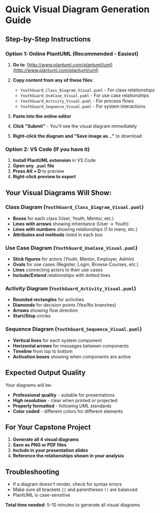 # Quick Visual Diagram Generation Guide

## Step-by-Step Instructions

### Option 1: Online PlantUML (Recommended - Easiest)

1. **Go to**: [http://www.plantuml.com/plantuml/uml](http://www.plantuml.com/plantuml/uml)

2. **Copy content from any of these files**:
   - `YouthGuard_Class_Diagram_Visual.puml` - For class relationships
   - `YouthGuard_UseCase_Visual.puml` - For use case relationships  
   - `YouthGuard_Activity_Visual.puml` - For process flows
   - `YouthGuard_Sequence_Visual.puml` - For system interactions

3. **Paste into the online editor**

4. **Click "Submit"** - You'll see the visual diagram immediately

5. **Right-click the diagram and "Save image as..."** to download

### Option 2: VS Code (If you have it)

1. **Install PlantUML extension** in VS Code
2. **Open any `.puml` file**
3. **Press Alt + D** to preview
4. **Right-click preview to export**

## Your Visual Diagrams Will Show:

### Class Diagram (`YouthGuard_Class_Diagram_Visual.puml`)
- **Boxes** for each class (User, Youth, Mentor, etc.)
- **Lines with arrows** showing inheritance (User → Youth)
- **Lines with numbers** showing relationships (1 to many, etc.)
- **Attributes and methods** listed in each box

### Use Case Diagram (`YouthGuard_UseCase_Visual.puml`) 
- **Stick figures** for actors (Youth, Mentor, Employer, Admin)
- **Ovals** for use cases (Register, Login, Browse Courses, etc.)
- **Lines** connecting actors to their use cases
- **Include/Extend** relationships with dotted lines

### Activity Diagram (`YouthGuard_Activity_Visual.puml`)
- **Rounded rectangles** for activities 
- **Diamonds** for decision points (Yes/No branches)
- **Arrows** showing flow direction
- **Start/Stop** circles

### Sequence Diagram (`YouthGuard_Sequence_Visual.puml`)
- **Vertical lines** for each system component
- **Horizontal arrows** for messages between components
- **Timeline** from top to bottom
- **Activation boxes** showing when components are active

## Expected Output Quality
Your diagrams will be:
- **Professional quality** - suitable for presentations
- **High resolution** - clear when printed or projected  
- **Properly formatted** - following UML standards
- **Color coded** - different colors for different elements

## For Your Capstone Project
1. **Generate all 4 visual diagrams**
2. **Save as PNG or PDF files**  
3. **Include in your presentation slides**
4. **Reference the relationships shown in your analysis**

## Troubleshooting
- If a diagram doesn't render, check for syntax errors
- Make sure all brackets `{}` and parentheses `()` are balanced
- PlantUML is case-sensitive

**Total time needed**: 5-10 minutes to generate all visual diagrams